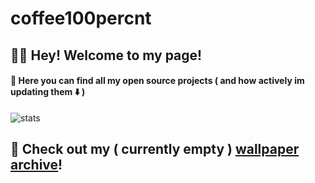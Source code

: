 # coffee100percnt
## 👋🏿 Hey! Welcome to my page! <br>
#### 🔘 Here you can find all my open source projects ( and how actively im updating them ⬇️ )<br>
![stats](https://github-readme-stats.vercel.app/api?username=coffee100percnt&show_icons=true&theme=dark)<br>
## 🧱 Check out my ( currently empty ) [wallpaper archive](dope.c100p.xyz)!
